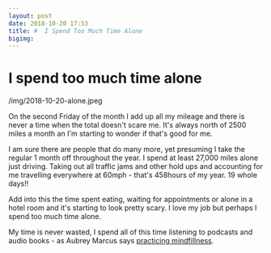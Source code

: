 ```yaml
---
layout: post
date: 2018-10-20 17:53
title: #  I Spend Too Much Time Alone
bigimg: 
---
```

#  I spend too much time alone
/img/2018-10-20-alone.jpeg

On the second Friday of the month I add up all my mileage and there is never a time when the total doesn't scare me. It's always north of 2500 miles a month an I'm starting to wonder if that's good for me. 

I am sure there are people that do many more, yet presuming I take the regular 1 month off throughout the year. I spend at least 27,000 miles alone just driving. Taking out all traffic jams and other hold ups and accounting for me travelling everywhere at 60mph - that's 458hours of my year. 19 whole days!!

Add into this the time spent eating, waiting for appointments or alone in a hotel room and it's starting to look pretty scary. I love my job but perhaps I spend too much time alone. 

My time is never wasted, I spend all of this time listening to podcasts and audio books - as Aubrey Marcus says [practicing mindfillness](https://www.amazon.co.uk/dp/B076Z6KFWL/ref=dp-kindle-redirect?_encoding=UTF8&btkr=1?tag=gr36-21). 